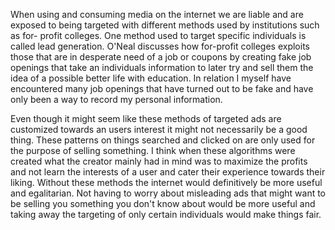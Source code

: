   When using and consuming media on the internet we are liable and are exposed to being targeted with different methods used by institutions such as for- profit colleges. One method used to target specific individuals is called lead generation. O'Neal discusses how for-profit colleges exploits those that are in desperate need of a job or coupons by creating fake job openings that take an individuals information to later try and sell them the idea of a possible better life with education. In relation I myself have encountered many job openings that have turned out to be fake and have only been a way to record my personal information.

  Even though it might seem like these methods of targeted ads are customized towards an users interest it might not necessarily be a good thing. These patterns on things searched and clicked on are only used for the purpose of selling something. I think when these algorithms were created what the creator mainly had in mind was to maximize the profits and not learn the interests of a user and cater their experience towards their liking. Without these methods the internet would definitively be more useful and egalitarian. Not having to worry about misleading ads that might want to be selling you something you don't know about would be more useful and taking away the targeting of only certain individuals would make things fair.
